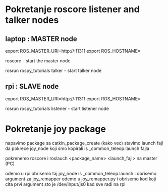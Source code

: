 # Pokretanje roscore listener and talker nodes

## laptop : MASTER node

export ROS_MASTER_URI=http://<ip>:11311
export ROS_HOSTNAME=<ip>


roscore - start the master node

rosrun rospy_tutorials talker - start talker node

## rpi : SLAVE node

export ROS_MASTER_URI=http://<master-ip>:11311
export ROS_HOSTNAME=<rpi-ip>

rosrun rospy_tutorials listener - start listener node 


# Pokretanje joy package

napavimo package sa catkin_package_create (kako vec)
stavimo launch fajl da pokrece joy_node koji smo kopirali is _common_teleop.launch fajla

pokrenemo roscore i roslauch <package_name> <launch_fajl> na master (PC)

odemo u rpi obrisemo taj joy_node is _common_teleop.launch i obrisemo argument za joy_remapper
odemo u joy_remapper.py i obrisemo kod koji cita prvi argument sto je /dev/input/js0 kad sve radi na rpi
